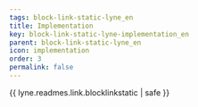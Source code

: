 ```yaml
---
tags: block-link-static-lyne_en
title: Implementation
key: block-link-static-lyne-implementation_en
parent: block-link-static-lyne_en
icon: implementation
order: 3
permalink: false  
---
```

{{ lyne.readmes.link.blocklinkstatic | safe }}


